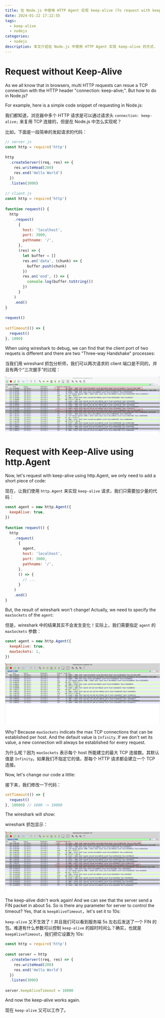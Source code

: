 ```yaml
---
title: 在 Node.js 中使用 HTTP Agent 实现 keep-alive (To request with keep-alive using HTTP agent in Node.js)
date: 2024-01-22 17:22:55
tags:
  - keep-alive
  - nodejs
categories:
  - nodejs
description: 本文介绍在 Node.js 中使用 HTTP Agent 实现 keep-alive 的方式.
---
```


# Request without Keep-Alive

As we all know that in browsers, multi HTTP requests can resue a TCP connection with the HTTP header "connection: keep-alive;". But how to do in Node.js?

For example, here is a simple code snippet of requesting in Node.js:

我们都知道，浏览器中多个 HTTP 请求是可以通过请求头 `connection: keep-alive;` 来复用 TCP 连接的，但是在 Node.js 中怎么实现呢？

比如，下面是一段简单的发起请求的代码：

```js
// server.js
const http = require('http')

http
  .createServer((req, res) => {
    res.writeHead(200)
    res.end('Hello World')
  })
  .listen(3000)

// client.js
const http = require('http')

function request() {
  http
    .request(
      {
        host: 'localhost',
        port: 3000,
        pathname: '/',
      },
      (res) => {
        let buffer = []
        res.on('data', (chunk) => {
          buffer.push(chunk)
        })
        res.on('end', () => {
          console.log(buffer.toString())
        })
      }
    )
    .end()
}

request()

setTimeout(() => {
  request()
}, 1000)
```

When using wireshark to debug, we can find that the client port of two requets is different and there are two "Three-way Handshake" processes:

当我们用 wireshard 抓包分析师，我们可以两次请求的 client 端口是不同的，并且有两个“三次握手”的过程：

![](./nodejs-http-agent/1.png)

# Request with Keep-Alive using http.Agent

Now, let's request with keep-alive using http.Agent, we only need to add a short piece of code:

现在，让我们使用 `http.Agent` 来实现 `keep-alive` 请求，我们只需要加少量的代码：

```js
const agent = new http.Agent({
  keepAlive: true,
})

function request() {
  http
    .request(
      {
        agent,
        host: 'localhost',
        port: 3000,
        pathname: '/',
      },
      () => {
        // ...
      }
    )
    .end()
}
```

But, the result of wireshark won't change! Actually, we need to specify the `maxSockets` of the `agent`:

但是，wireshark 中的结果其实不会发生变化！实际上，我们需要指定 `agent` 的 `maxSockets` 参数：

```js
const agent = new http.Agent({
  keepAlive: true,
  maxSockets: 1,
})
```

![](./nodejs-http-agent/2.png)

Why? Because `maxSockets` indicats the max TCP connections that can be established per host. And the default value is `Infinity`. If we don't set its value, a new connection will always be established for every request.

为什么呢？因为 `maxSockets` 表示每个 host 所能建立的最大 TCP 连接数。其默认值是 `Infinity`。如果我们不指定它的值，那每个 HTTP 请求都会建立一个 TCP 连接。

Now, let's change our code a little:

接下来，我们修改一下代码：

```js
setTimeout(() => {
  request()
}, 10000) // 1000 -> 10000
```

The wireshark will show:

wireshark 抓包显示：

![](./nodejs-http-agent/3.png)

The keep-alive didn't work again! And we can see that the server send a FIN packet in about 5s. So is there any parameter for server to control the timeout? Yes, that is `keepAliveTimeout`，let's set it to 10s:

`keep-alive` 又不生效了！并且我们可以看到服务端 5s 左右后发送了一个 FIN 的包。难道有什么参数可以控制 `keep-alive` 的超时时间么？确实，也就是 `keepAliveTimeout`，我们把它设置为 10s:

```js
const http = require('http')

const server = http
  .createServer((req, res) => {
    res.writeHead(200)
    res.end('Hello World')
  })
  .listen(3000)

server.keepAliveTimeout = 10000
```

And now the keep-alive works again.

现在 `keep-alive` 又可以工作了。
